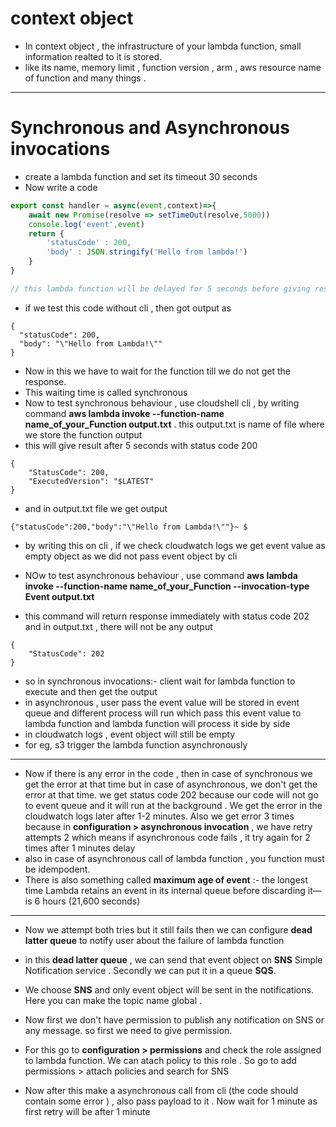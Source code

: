 # context object 

- In context object , the infrastructure of your lambda function, small information realted to it is stored.
- like its name, memory limit , function version , arm , aws resource name of function and many things . 


---

# Synchronous and Asynchronous invocations 

- create a lambda function and set its timeout 30 seconds 
- Now write a code 

```javascript
export const handler = async(event,context)=>{
    await new Promise(resolve => setTimeOut(resolve,5000))
    console.log('event',event)
    return {
        'statusCode' : 200,
        'body' : JSON.stringify('Hello from lambda!')
    }
}

// this lambda function will be delayed for 5 seconds before giving response 
```
- if we test this code without cli , then got output as 
```
{
  "statusCode": 200,
  "body": "\"Hello from Lambda!\""
}
```

- Now in this we have to wait for the function till we do not get the response. 
- This waiting time is called synchronous
- Now to test synchronous behaviour , use cloudshell cli  , by writing command **aws lambda invoke --function-name name_of_your_Function output.txt**   . this output.txt is name of file where we store the function output 
- this will give result after 5 seconds with status code 200
```
{
    "StatusCode": 200,
    "ExecutedVersion": "$LATEST"
}

```
- and in output.txt file we get output 
```
{"statusCode":200,"body":"\"Hello from Lambda!\""}~ $ 
```
- by writing this on cli , if we check cloudwatch logs we get event value as empty object as we did not pass event object by cli 

- NOw to test asynchronous behaviour , use command **aws lambda invoke --function-name name_of_your_Function --invocation-type Event output.txt**
- this command will return response immediately with status code 202 and in output.txt , there will not be any output 

```
{
    "StatusCode": 202
}
```

- so in synchronous invocations:- client wait for lambda function to execute and then get the output 
- in asynchronous , user pass the event value will be stored in event queue and different process will run which pass this event value to lambda function and lambda function will process it side by side
- in cloudwatch logs , event object will still be empty 
- for eg, s3 trigger the lambda function asynchronously 


---

- Now if there is any error in the code , then in case of synchronous we get the error at that time but in case of asynchronous, we don't get the error at that time. we get status code 202 because our  code will not go to event queue and it will run at the background . We get the error in the cloudwatch logs later after 1-2 minutes. Also we get error 3 times because in **configuration > asynchronous invocation** , we have retry attempts 2 which means if asynchronous code fails , it try again for 2 times after 1 minutes delay 
- also in case of asynchronous call of lambda function , you function must be idempodent. 
- There is also something called **maximum age of event** :- the longest time Lambda retains an event in its internal queue before discarding it—is 6 hours (21,600 seconds)


---
- Now we attempt both tries but it still fails then we can configure **dead latter queue** to notify user about the failure of lambda function

- in this **dead latter queue** , we can send that event object on **SNS** Simple Notification service . Secondly we can put it in a queue **SQS**. 
- We choose **SNS**  and only event object will be sent in the notifications. Here you can make the topic name global . 
- Now first we don't have permission to publish any notification on SNS or any message. so first we need to give permission. 
- For this go to **configuration > permissions** and check the role assigned to lambda function. We can atach policy to this role . So go to add permissions > attach policies and search for SNS 

- Now after this make a asynchronous call from cli (the code should contain some error ) , also pass payload to it . Now wait for 1 minute as first retry will be after 1 minute 